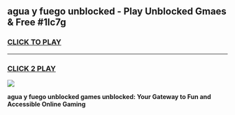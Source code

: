 
## agua y fuego unblocked - Play Unblocked Gmaes & Free #1lc7g
<h3>
<a href="https://news.freeplayer.one?title=agua_y_fuego_unblocked&ref=24F">CLICK TO PLAY</a></h3>
<hr>

<h3>
<a href="https://news.freeplayer.one?title=agua_y_fuego_unblocked&ref=24F">CLICK 2 PLAY</a>
  
</h3>

<a href="https://news.freeplayer.one?title=agua_y_fuego_unblocked&ref=24F/"><img src="https://clearcache.store/games.png"></a>


**agua y fuego unblocked games unblocked: Your Gateway to Fun and Accessible Online Gaming**
